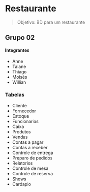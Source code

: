 # Restaurante
> Objetivo: BD para um restaurante

## Grupo 02

#### Integrantes
* Anne
* Taiane
* Thiago
* Moisés
* Willian

### Tabelas
- Cliente
- Fornecedor
- Estoque
- Funcionarios
- Caixa
- Produtos
- Vendas
- Contas a pagar
- Contas a receber
- Controle de entrega
- Preparo de pedidos
- Relatorios
- Controle de mesa
- Controle de reserva
- Shows
- Cardapio
